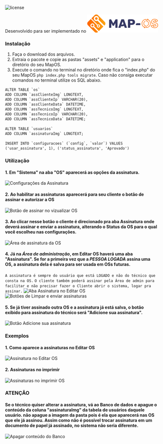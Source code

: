 
![license](https://img.shields.io/badge/license-MIT-green.svg?longCache=true&style=flat-square)

Desenvolvido para ser implementado no [<img src="https://raw.githubusercontent.com/RamonSilva20/mapos/master/assets/img/logo.png" alt="MapOS">](https://github.com/RamonSilva20/mapos)

### Instalação

1. Faça o download dos arquivos.
2. Extraia o pacote e copie as pastas "assets" e "application" para o diretório do seu MapOS.
3. Execute o comando no terminal no diretório onde fica o "index.php" do seu MapOS `php index.php tools migrate`. Caso não consiga executar comandos no terminal utilize os SQL abaixo.
```
ALTER TABLE `os`
ADD COLUMN `assClienteImg` LONGTEXT,
ADD COLUMN `assClienteIp` VARCHAR(20),
ADD COLUMN `assClienteData` DATETIME,
ADD COLUMN `assTecnicoImg` LONGTEXT,
ADD COLUMN `assTecnicoIp` VARCHAR(20),
ADD COLUMN `assTecnicoData` DATETIME;

ALTER TABLE `usuarios`
ADD COLUMN `assinaturaImg` LONGTEXT;

INSERT INTO `configuracoes` (`config`, `valor`) VALUES ('usar_assinatura', 1), ('status_assinatura', 'Aprovado')
```

### Utilização

#### 1. Em "Sistema" na aba "OS" aparecerá as opções da assinatura.
![Configurações da Assinatura](https://i.imgur.com/gnprb6l.png)

#### 2. Ao habilitar as assinaturas aparecerá para seu cliente o botão de assinar e autorizar a OS
![Botão de assinar no vizualizar OS](https://i.imgur.com/sK8VZfq.png)

#### 3. Ao clicar nesse botão o cliente é direcionado pra aba Assinatura onde deverá assinar e enviar a assinatura, alterando o Status da OS para o qual você escolheu nas configurações.
![Área de assinatura da OS](https://i.imgur.com/EOXoQ2g.png)

#### 4. Já na *Área de administração*, em Editar OS haverá uma aba "Assinatura". Se for a primeira vez que a *PESSOA LOGADA* assina uma OS, a assinatura dela é salva para ser usada em OSs futuras.
`A assinatura é sempre do usuário que está LOGADO e não do técnico que consta na OS.`
`O cliente também poderá assinar pela Área de admin para facilitar e não precisar fazer o Cliente abrir o sistema, logar pra assinar.`
![Aba Assinatura no Editar OS](https://i.imgur.com/J6zjr9r.png)
![Botões de Limpar e enviar assinaturas](https://i.imgur.com/v2d40iR.png)

#### 5. Se já tiver assinado outra OS e a assinatura já está salva, o botão exibido para assinatura do técnico será "Adicione sua assinatura".
![Botão Adicione sua assinatura](https://i.imgur.com/cfp6pyg.png)

### Exemplos
#### 1. Como aparece a assinaturas no Editar OS
![Assinatura no Editar OS](https://i.imgur.com/iT7O8sx.png)

#### 2. Assinaturas no imprimir
![Assinaturas no imprimir OS](https://i.imgur.com/EKckBlB.png)

### ATENÇÃO
#### Se o técnico quiser alterar a assinatura, vá ao Banco de dados e apague o conteúdo da coluna "assinaturaImg" da tabela de usuários daquele usuário. não apague a imagem da pasta pois é ela que aparecerá nas OS que ele já assinou. Assim como não é possível trocar assinatura em um documento de papel já assinado, no sistema não seria diferente.
![Apagar conteúdo do Banco](https://i.imgur.com/RiOeAw3.png)